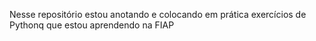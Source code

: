 Nesse repositório estou anotando e colocando em prática exercícios de Pythonq que estou aprendendo na FIAP
